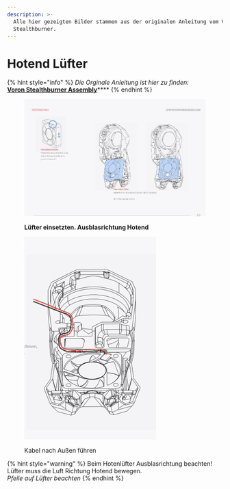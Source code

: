```yaml
---
description: >-
  Alle hier gezeigten Bilder stammen aus der originalen Anleitung vom Voron
  Stealthburner.
---
```


# Hotend Lüfter

{% hint style="info" %}
_Die Orginale Anleitung ist hier zu finden:_\
[**Voron Stealthburner Assembly**](https://github.com/VoronDesign/Voron-Stealthburner/tree/main/Manual)****
{% endhint %}

<figure><img src="../../../../../.gitbook/assets/fan1.jpg" alt=""><figcaption><p><strong>Lüfter einsetzten. Ausblasrichtung Hotend</strong></p></figcaption></figure>

<figure><img src="../../../../../.gitbook/assets/fan2.jpg" alt=""><figcaption><p>Kabel nach Außen führen</p></figcaption></figure>

{% hint style="warning" %}
Beim Hotenlüfter Ausblasrichtung beachten! Lüfter muss die Luft Richtung Hotend bewegen.\
_Pfeile auf Lüfter beachten_
{% endhint %}
